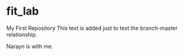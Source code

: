 # fit_lab
My First Repository
This text is added just to test the branch-master relationship.


Narayn is with me.
